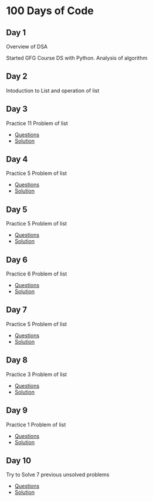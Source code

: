 # 100 Days of Code

## Day 1

Overview of DSA

Started GFG Course DS with Python.
Analysis of algorithm


## Day 2

Intoduction to List and operation of list

## Day 3

Practice 11 Problem of list 
- [Questions](https://github.com/SachinMadhukar09/100-Days-Of-Code/blob/master/Day%203/README.md)
- [Solution](https://github.com/SachinMadhukar09/100-Days-Of-Code/tree/master/Day%203)

## Day 4

Practice 5 Problem of list 
- [Questions](https://github.com/SachinMadhukar09/100-Days-Of-Code/blob/master/Day%204/README.md)
- [Solution](https://github.com/SachinMadhukar09/100-Days-Of-Code/tree/master/Day%204)

## Day 5

Practice 5 Problem of list 
- [Questions](https://github.com/SachinMadhukar09/100-Days-Of-Code/blob/master/Day%205/README.md)
- [Solution](https://github.com/SachinMadhukar09/100-Days-Of-Code/tree/master/Day%205)

## Day 6

Practice 6 Problem of list 
- [Questions](https://github.com/SachinMadhukar09/100-Days-Of-Code/blob/master/Day%206/README.md)
- [Solution](https://github.com/SachinMadhukar09/100-Days-Of-Code/tree/master/Day%206)

## Day 7

Practice 5 Problem of list 
- [Questions](https://github.com/SachinMadhukar09/100-Days-Of-Code/blob/master/Day%207/README.md)
- [Solution](https://github.com/SachinMadhukar09/100-Days-Of-Code/tree/master/Day%207)

## Day 8

Practice 3 Problem of list 
- [Questions](https://github.com/SachinMadhukar09/100-Days-Of-Code/blob/master/Day%208/README.md)
- [Solution](https://github.com/SachinMadhukar09/100-Days-Of-Code/tree/master/Day%208)

## Day 9

Practice 1 Problem of list 
- [Questions](https://github.com/SachinMadhukar09/100-Days-Of-Code/blob/master/Day%209/README.md)
- [Solution](https://github.com/SachinMadhukar09/100-Days-Of-Code/tree/master/Day%209)

## Day 10

Try to Solve 7 previous unsolved problems
- [Questions](https://github.com/SachinMadhukar09/100-Days-Of-Code/blob/master/Day%2010/README.md)
- [Solution](https://github.com/SachinMadhukar09/100-Days-Of-Code/tree/master/Day%2010)

